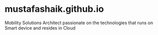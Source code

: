 # mustafashaik.github.io
Mobility Solutions Architect passionate on the technologies that runs on Smart device and resides in Cloud

